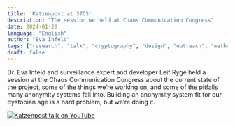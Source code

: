 ```yaml
---
title: 'Katzenpost at 37C3'
description: "The session we held at Chaos Communication Congress"
date: 2024-01-28
language: "English"
author: "Eva Infeld"
tags: ["research", "talk", "cryptography", "design", "outreach", "mathematics"]
draft: false
---
```


Dr. Eva Infeld and surveillance expert and developer Leif Ryge held a session at the Chaos Communication Congress about the current state of the project, some of the things we’re working on, and some of the pitfalls many anonymity systems fall into. Building an anonymity system fit for our dystopian age is a hard problem, but we’re doing it.

[![Katzenpost talk on YouTube](https://github.com/katzenpost/website/tree/main/content/en/media/thumbnail.png)](https://www.youtube.com/watch?v=1ev4r-aZmFM)

